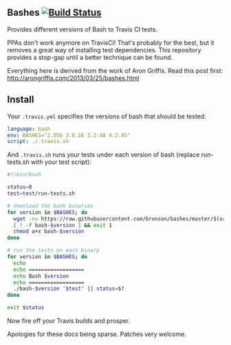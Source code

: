 ## Bashes [![Build Status](https://travis-ci.org/bronson/bashes.svg?branch=master)](https://travis-ci.org/bronson/bashes)

Provides different versions of Bash to Travis CI tests.

PPAs don't work anymore on TravisCI!  That's probably for the best,
but it removes a great way of installing test dependencies.  This
repository provides a stop-gap until a better technique can be found.

Everything here is derived from the work of Aron Griffis.
Read this post first: http://arongriffis.com/2013/03/25/bashes.html


## Install

Your `.travis.yml` specifies the versions of bash that should be tested:

```yaml
language: bash
env: BASHES="2.05b 3.0.16 3.2.48 4.2.45"
script: ./.travis.sh
```

And `.travis.sh` runs your tests under each version of bash (replace run-tests.sh with your test script):

```bash
#!/bin/bash

status=0
test=test/run-tests.sh

# download the bash binaries
for version in $BASHES; do
  wget -nv https://raw.githubusercontent.com/bronson/bashes/master/$(arch)/bash-$version
  [ ! -f bash-$version ] && exit 1
  chmod a+x bash-$version
done

# run the tests on each binary
for version in $BASHES; do
  echo
  echo ==================
  echo Bash $version
  echo ==================
  ./bash-$version "$test" || status=$?
done

exit $status
```

Now fire off your Travis builds and prosper.

Apologies for these docs being sparse.  Patches very welcome.
